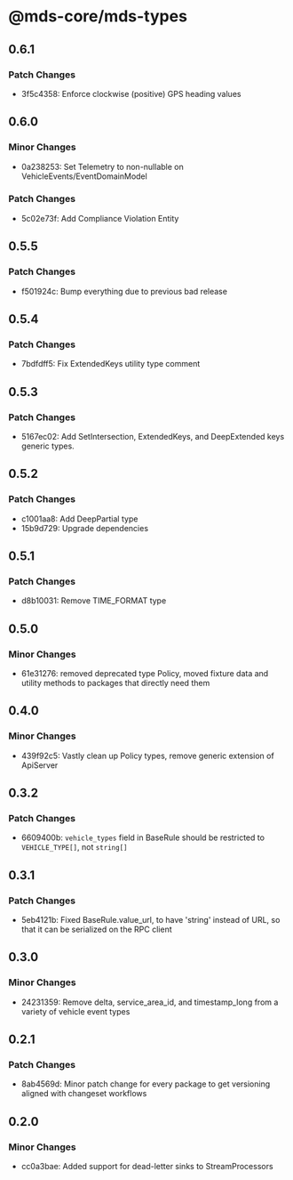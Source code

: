 # @mds-core/mds-types

## 0.6.1

### Patch Changes

- 3f5c4358: Enforce clockwise (positive) GPS heading values

## 0.6.0

### Minor Changes

- 0a238253: Set Telemetry to non-nullable on VehicleEvents/EventDomainModel

### Patch Changes

- 5c02e73f: Add Compliance Violation Entity

## 0.5.5

### Patch Changes

- f501924c: Bump everything due to previous bad release

## 0.5.4

### Patch Changes

- 7bdfdff5: Fix ExtendedKeys utility type comment

## 0.5.3

### Patch Changes

- 5167ec02: Add SetIntersection, ExtendedKeys, and DeepExtended keys generic types.

## 0.5.2

### Patch Changes

- c1001aa8: Add DeepPartial type
- 15b9d729: Upgrade dependencies

## 0.5.1

### Patch Changes

- d8b10031: Remove TIME_FORMAT type

## 0.5.0

### Minor Changes

- 61e31276: removed deprecated type Policy, moved fixture data and utility methods to packages that directly need them

## 0.4.0

### Minor Changes

- 439f92c5: Vastly clean up Policy types, remove generic extension of ApiServer

## 0.3.2

### Patch Changes

- 6609400b: `vehicle_types` field in BaseRule should be restricted to `VEHICLE_TYPE[]`, not `string[]`

## 0.3.1

### Patch Changes

- 5eb4121b: Fixed BaseRule.value_url, to have 'string' instead of URL, so that it can be serialized on the RPC client

## 0.3.0

### Minor Changes

- 24231359: Remove delta, service_area_id, and timestamp_long from a variety of vehicle event types

## 0.2.1

### Patch Changes

- 8ab4569d: Minor patch change for every package to get versioning aligned with changeset workflows

## 0.2.0

### Minor Changes

- cc0a3bae: Added support for dead-letter sinks to StreamProcessors
